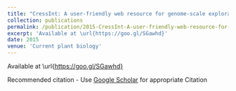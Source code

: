 ```yaml
---
title: "CressInt: A user-friendly web resource for genome-scale exploration of gene regulation in Arabidopsis thaliana"
collection: publications
permalink: /publication/2015-CressInt-A-user-friendly-web-resource-for-genome-scale-exploration-of-gene-regulation-in-Arabidopsis-thaliana
excerpt: 'Available at \url{https://goo.gl/SGawhd}'
date: 2015
venue: 'Current plant biology'
---
```

Available at \url{https://goo.gl/SGawhd}

Recommended citation - Use [Google Scholar](https://scholar.google.com/scholar?q=CressInt:+A+user-friendly+web+resource+for+genome-scale+exploration+of+gene+regulation+in+Arabidopsis+thaliana) for appropriate Citation 